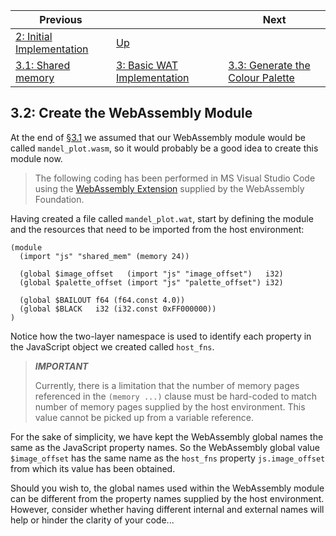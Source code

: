 | Previous | | Next
|---|---|---
| [2: Initial Implementation](../../02%20Initial%20Implementation/) | [Up](../) | 
| [3.1: Shared memory](../01/) | [3: Basic WAT Implementation](../) | [3.3: Generate the Colour Palette](../03/)

## 3.2: Create the WebAssembly Module

At the end of [§3.1](../01/) we assumed that our WebAssembly module would be called `mandel_plot.wasm`, so it would probably be a good idea to create this module now.

> The following coding has been performed in MS Visual Studio Code using the [WebAssembly Extension](https://marketplace.visualstudio.com/items?itemName=dtsvet.vscode-wasm) supplied by the WebAssembly Foundation.

Having created a file called `mandel_plot.wat`, start by defining the module and the resources that need to be imported from the host environment:

```wat
(module
  (import "js" "shared_mem" (memory 24))

  (global $image_offset   (import "js" "image_offset")   i32)
  (global $palette_offset (import "js" "palette_offset") i32)

  (global $BAILOUT f64 (f64.const 4.0))
  (global $BLACK   i32 (i32.const 0xFF000000))
)
```

Notice how the two-layer namespace is used to identify each property in the JavaScript object we created called `host_fns`.

> ***IMPORTANT***
>
> Currently, there is a limitation that the number of memory pages referenced in the `(memory ...)` clause must be hard-coded to match number of memory pages supplied by the host environment.  This value cannot be picked up from a variable reference.

For the sake of simplicity, we have kept the WebAssembly global names the same as the JavaScript property names.  So the WebAssembly global value `$image_offset` has the same name as the `host_fns` property `js.image_offset` from which its value has been obtained.

Should you wish to, the global names used within the WebAssembly module can be different from the property names supplied by the host environment.  However, consider whether having different internal and external names will help or hinder the clarity of your code...
